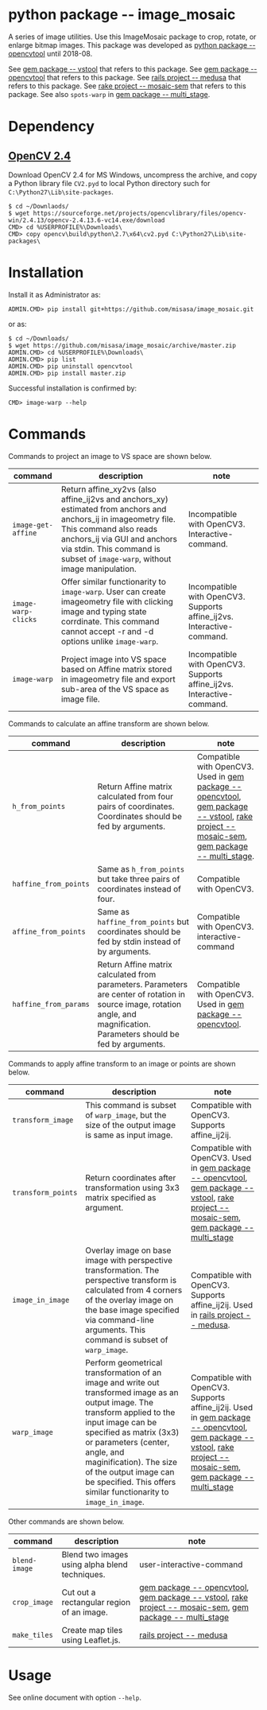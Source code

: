 # python package -- image_mosaic

A series of image utilities.  Use this ImageMosaic package to crop, rotate, or
enlarge bitmap images.  This package was developed as [python package
-- opencvtool](https://gitlab.misasa.okayama-u.ac.jp/pythonpackage/opencvtool)
until 2018-08.

See [gem package -- vstool](https://gitlab.misasa.okayama-u.ac.jp/gems/vstool) that refers to this package.
See [gem package -- opencvtool](https://gitlab.misasa.okayama-u.ac.jp/gems/opencvtool) that refers to this package.
See [rails project -- medusa](https://github.com/misasa/medusa) that refers to this package.
See [rake project -- mosaic-sem](https://gitlab.misasa.okayama-u.ac.jp/DREAM/mosaic-sem) that refers to this package.
See also `spots-warp` in [gem package -- multi_stage](https://gitlab.misasa.okayama-u.ac.jp/gems/multi_stage).

# Dependency

## [OpenCV 2.4](https://opencv.org/releases.html)

Download OpenCV 2.4 for MS Windows, uncompress the archive, and copy a Python library file `CV2.pyd` to local Python directory such for `C:\Python27\Lib\site-packages`.

    $ cd ~/Downlaods/
    $ wget https://sourceforge.net/projects/opencvlibrary/files/opencv-win/2.4.13/opencv-2.4.13.6-vc14.exe/download
    CMD> cd %USERPROFILE%\Downloads\
    CMD> copy opencv\build\python\2.7\x64\cv2.pyd C:\Python27\Lib\site-packages\

# Installation

Install it as Administrator as:

    ADMIN.CMD> pip install git+https://github.com/misasa/image_mosaic.git

or as:

    $ cd ~/Downloads/
    $ wget https://github.com/misasa/image_mosaic/archive/master.zip
    ADMIN.CMD> cd %USERPROFILE%\Downloads\
    ADMIN.CMD> pip list
    ADMIN.CMD> pip uninstall opencvtool
    ADMIN.CMD> pip install master.zip

Successful installation is confirmed by:

    CMD> image-warp --help

# Commands

Commands to project an image to VS space are shown below.

| command                        | description                                                                                                                                                                                                                                                | note                                                                   |
| ----------------------------   | ---------------------------------------------------------------------------------------------------------------------------------------------------------------------------------------------------------------------------------------------------------- | ----                                                                   |
| `image-get-affine`             | Return affine_xy2vs (also affine_ij2vs and anchors_xy) estimated from anchors and anchors_ij in imageometry file.  This command also reads anchors_ij via GUI and anchors via stdin.  This command is subset of `image-warp`, without image manipulation.  | Incompatible with OpenCV3. Interactive-command.                        |
| `image-warp-clicks` | Offer similar functionarity to `image-warp`.  User can create imageometry file with clicking image and typing state corrdinate.  This command cannot accept -r and -d options unlike `image-warp`.                                                                                                                                                                                                         | Incompatible with OpenCV3. Supports affine_ij2vs. Interactive-command. |
| `image-warp`                   | Project image into VS space based on Affine matrix stored in imageometry file and export sub-area of the VS space as image file.                                                             | Incompatible with OpenCV3. Supports affine_ij2vs. Interactive-command. |

Commands to calculate an affine transform are shown below.

| command               | description                                                                                                                                                                                | note                                                                                                                                                                                                                                                                                                                                                                         |
| -------------------   | --------------------------------------------------------------------------------------                                                                                                     | ----                                                                                                                                                                                                                                                                                                                                                                         |
| `h_from_points`       | Return Affine matrix calculated from four pairs of coordinates.  Coordinates should be fed by arguments.                                                                                     | Compatible with OpenCV3. Used in [gem package -- opencvtool](https://gitlab.misasa.okayama-u.ac.jp/gems/opencvtool), [gem package -- vstool](https://gitlab.misasa.okayama-u.ac.jp/gems/vstool), [rake project -- mosaic-sem](https://gitlab.misasa.okayama-u.ac.jp/DREAM/mosaic-sem), [gem package -- multi_stage](https://gitlab.misasa.okayama-u.ac.jp/gems/multi_stage). |
| `haffine_from_points` | Same as `h_from_points` but take three pairs of coordinates instead of four.                                                                                                           | Compatible with OpenCV3.                                                                                                                                                                                                                                                                                                                                                     |
| `affine_from_points`  | Same as `haffine_from_points` but coordinates should be fed by stdin instead of by arguments.                                                                                              | Compatible with OpenCV3.  interactive-command                                                                                                                                                                                                                                                                                                                                |
| `haffine_from_params` | Return Affine matrix calculated from parameters.  Parameters are center of rotation in source image, rotation angle, and magnification. Parameters should be fed by arguments. | Compatible with OpenCV3. Used in [gem package -- opencvtool](https://gitlab.misasa.okayama-u.ac.jp/gems/opencvtool).                                                                                                                                                                                                                                                         |

Commands to apply affine transform to an image or points are shown below.

| command             | description                                                                                                                                                                          | note                                                                                                                                                                                                                                                                                                                                                                                               |
| ------------------- | --------------------------------------------------------------------------------------                                                                                               | ----                                                                                                                                                                                                                                                                                                                                                                                               |
| `transform_image`   | This command is subset of `warp_image`, but the size of the output image is same as input image.                                                                  | Compatible with OpenCV3. Supports affine_ij2ij.                                                                                                                                                                                                                                                                                                                                                    |
| `transform_points`  | Return coordinates after transformation using 3x3 matrix specified as argument.                                                                                                                             | Compatible with OpenCV3. Used in [gem package -- opencvtool](https://gitlab.misasa.okayama-u.ac.jp/gems/opencvtool), [gem package -- vstool](https://gitlab.misasa.okayama-u.ac.jp/gems/vstool), [rake project -- mosaic-sem](https://gitlab.misasa.okayama-u.ac.jp/DREAM/mosaic-sem), [gem package -- multi_stage](https://gitlab.misasa.okayama-u.ac.jp/gems/multi_stage)                        |
| `image_in_image`    | Overlay image on base image with perspective transformation. The perspective transform is calculated from 4 corners of the overlay image on the base image specified via command-line arguments. This command is subset of `warp_image`.| Compatible with OpenCV3. Supports affine_ij2ij.  Used in [rails project -- medusa](https://github.com/misasa/medusa).                                                                                                                                                                                                                                                                                                      |
| `warp_image`        | Perform geometrical transformation of an image and write out transformed image as an output image. The transform applied to the input image can be specified as matrix (3x3) or parameters (center, angle, and maginification). The size of the output image can be specified. This offers similar functionarity to `image_in_image`.                                        | Compatible with OpenCV3. Supports affine_ij2ij. Used in [gem package -- opencvtool](https://gitlab.misasa.okayama-u.ac.jp/gems/opencvtool), [gem package -- vstool](https://gitlab.misasa.okayama-u.ac.jp/gems/vstool), [rake project -- mosaic-sem](https://gitlab.misasa.okayama-u.ac.jp/DREAM/mosaic-sem), [gem package -- multi_stage](https://gitlab.misasa.okayama-u.ac.jp/gems/multi_stage) |

Other commands are shown below.

| command             | description                                                                            | note                                                                                                                                                                                                                                                                                                                                        |
| ------------------- | -------------------------------------------------------------------------------------- | ----                                                                                                                                                                                                                                                                                                                                        |
| `blend-image`       | Blend two images using alpha blend techniques.                                         | user-interactive-command                                                                                                                                                                                                                                                                                                                    |
| `crop_image`        | Cut out a rectangular region of an image.                                              | [gem package -- opencvtool](https://gitlab.misasa.okayama-u.ac.jp/gems/opencvtool), [gem package -- vstool](https://gitlab.misasa.okayama-u.ac.jp/gems/vstool),  [rake project -- mosaic-sem](https://gitlab.misasa.okayama-u.ac.jp/DREAM/mosaic-sem), [gem package -- multi_stage](https://gitlab.misasa.okayama-u.ac.jp/gems/multi_stage) |
| `make_tiles`        | Create map tiles using Leaflet.js.                                                     | [rails project -- medusa](https://github.com/misasa/medusa)                                                                                                                                                                                                                                                                                 |


# Usage

See online document with option `--help`.
